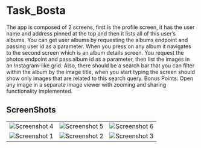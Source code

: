 # Task_Bosta
The app is composed of 2 screens, first is the profile screen, it has the user name and address pinned at the top and then it lists all of this user’s albums. You can get user albums by requesting the albums endpoint and passing user id as a parameter. When you press on any album it navigates to the second screen which is an album details screen. You request the photos endpoint and pass album id as a parameter, then list the images in an Instagram-like grid. Also, there should be a search bar that you can filter within the album by the image title, when you start typing the screen should show only images that are related to this search query. Bonus Points: Open any image in a separate image viewer with zooming and sharing functionality implemented.

## ScreenShots
<table>
   <tr>
    <td align="center">
      <img src="https://github.com/ahmedmaged3k1/Task_Bosta/assets/60134186/15eaf631-4aa3-4656-a921-9d13f6374489" alt="Screenshot 4" />
    </td>
    <td align="center">
      <img src="https://github.com/ahmedmaged3k1/Task_Bosta/assets/60134186/ff134f63-ec26-4e9c-9fd3-c6711a6ac019" alt="Screenshot 5" />
    </td>
    <td align="center">
      <img src="https://github.com/ahmedmaged3k1/Task_Bosta/assets/60134186/7b3f7066-cfd2-4d1b-9278-6e9941bbcc50" alt="Screenshot 6" />
    </td>
  </tr>
  <tr>
    <td align="center">
      <img src="https://github.com/ahmedmaged3k1/Task_Bosta/assets/60134186/b7bd84c6-d4b4-4665-a4d7-bb5a880627d8" alt="Screenshot 1" />
    </td>
    <td align="center">
      <img src="https://github.com/ahmedmaged3k1/Task_Bosta/assets/60134186/196f096c-6c6d-4da9-b2f9-ecafc84c77a9" alt="Screenshot 2" />
    </td>
    <td align="center">
      <img src="https://github.com/ahmedmaged3k1/Task_Bosta/assets/60134186/aa580c7c-a974-4e78-b8e1-f4c19024ba39" alt="Screenshot 3" />
    </td>
  </tr>
 
</table>
